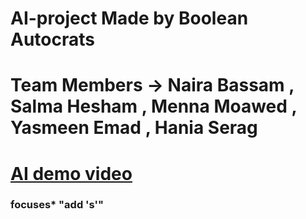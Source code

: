 # AI-project Made by Boolean Autocrats
# Team Members -> Naira Bassam , Salma Hesham , Menna Moawed , Yasmeen Emad , Hania Serag 
# [AI demo video](https://drive.google.com/open?id=12YBuAYcw6mb82hMLMmSO19HvH6mazXUd)
### focuses* "add 's'"
